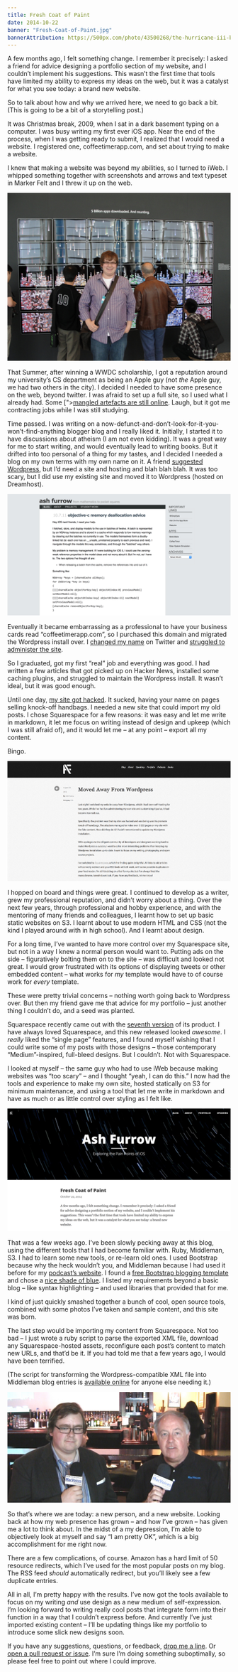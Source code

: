 ```yaml
---
title: Fresh Coat of Paint
date: 2014-10-22
banner: "Fresh-Coat-of-Paint.jpg"
bannerAttribution: https://500px.com/photo/43500268/the-hurricane-iii-by-ash-furrow
---
```


A few months ago, I felt something change. I remember it precisely: I asked a friend for advice designing a portfolio section of my website, and I couldn’t implement his suggestions. This wasn’t the first time that tools have limited my ability to express my ideas on the web, but it was a catalyst for what you see today: a brand new website.

So to talk about how and why we arrived here, we need to go back a bit. (This is going to be a bit of a storytelling post.)

It was Christmas break, 2009, when I sat in a dark basement typing on a computer. I was busy writing my first ever iOS app. Near the end of the process, when I was getting ready to submit, I realized that I would need a website. I registered one, coffeetimerapp.com, and set about trying to make a website.

I knew that making a website was beyond my abilities, so I turned to iWeb. I whipped something together with screenshots and arrows and text typeset in Marker Felt and I threw it up on the web.

![](wwdc2010.jpg)

That Summer, after winning a WWDC scholarship, I got a reputation around my university’s CS department as being an Apple guy (not _the_ Apple guy, we had two others in the city). I decided I needed to have some presence on the web, beyond twitter. I was afraid to set up a full site, so I used what I already had. Some [">[mangled artefacts are still online](http://web.archive.org/web/20101118104908/http://coffeetimerapp.com/CoffeeTimer/Ash_Furrow.html). Laugh, but it got me contracting jobs while I was still studying.

Time passed. I was writing on a now-defunct-and-don’t-look-for-it-you-won’t-find-anything blogger blog and I really liked it. Initially, I started it to have discussions about atheism (I am not even kidding). It was a great way for me to start writing, and would eventually lead to writing books. But it drifted into too personal of a thing for my tastes, and I decided I needed a blog on my own terms with my own name on it. A friend [suggested Wordpress](/blog/professional-site), but I’d need a site and hosting and blah blah blah. It was too scary, but I did use my existing site and moved it to Wordpress (hosted on Dreamhost).

![](wordpress.png)

Eventually it became embarrassing as a professional to have your business cards read “coffeetimerapp.com”, so I purchased this domain and migrated the Wordpress install over. I [changed my name](/blog/twitter-name-change) on Twitter and [struggled to administer the site](/blog/site-change).

So I graduated, got my first “real” job and everything was good. I had written a few articles that got picked up on Hacker News, installed some caching plugins, and struggled to maintain the Wordpress install. It wasn’t ideal, but it was good enough.

Until one day, [my site got hacked](/blog/moved-away-from-wordpress). It sucked, having your name on pages selling knock-off handbags. I needed a new site that could import my old posts. I chose Squarespace for a few reasons: it was easy and let me write in markdown, it let me focus on writing instead of design and upkeep (which I was still afraid of), and it would let me – at any point – export all my content.

Bingo.

![](squarespace.png)

I hopped on board and things were great. I continued to develop as a writer, grew my professional reputation, and didn’t worry about a thing. Over the next few years, through professional and hobby experience, and with the mentoring of many friends and colleagues, I learnt how to set up basic static websites on S3. I learnt about to use modern HTML and CSS (not the kind I played around with in high school). And I learnt about design.

For a long time, I’ve wanted to have more control over my Squarespace site, but not in a way I knew a normal person would want to. Putting ads on the side – figuratively bolting them on to the site – was difficult and looked not great. I would grow frustrated with its options of displaying tweets or other embedded content – what works for _my_ template would have to of course work for _every_ template.

These were pretty trivial concerns – nothing worth going back to Wordpress over. But then my friend gave me that advice for my portfolio – just another thing I couldn’t do, and a seed was planted.

Squarespace recently came out with the [seventh version](http://www.squarespace.com/seven/) of its product. I have always loved Squarespace, and this new released looked _awesome_. I _really_ liked the “single page” features, and I found myself wishing that I could write some of my posts with those designs – those contemporary “Medium”-inspired, full-bleed designs. But I couldn’t. Not with Squarespace.

I looked at myself – the same guy who had to use iWeb because making websites was “too scary” – and I thought “yeah, I can do this.” I now had the tools and experience to make my own site, hosted statically on S3 for minimum maintenance, and using a tool that let me write in markdown and have as much or as little control over styling as I felt like.

![](middleman.png)

That was a few weeks ago. I’ve been slowly pecking away at this blog, using the different tools that I had become familiar with. Ruby, Middleman, S3. I had to learn some new tools, or re-learn old ones. I used Bootstrap because why the heck wouldn’t you, and Middleman because I had used it before for my [podcast’s website](http://notificationcenter.tv). I found a [free Bootstrap blogging template](http://startbootstrap.com/template-overviews/clean-blog/) and chose a [nice shade of blue](http://www.colourlovers.com/color/398CCC/Walton). I listed my requirements beyond a basic blog – like syntax highlighting – and used libraries that provided that for me.

I kind of just quickly smashed together a bunch of cool, open source tools, combined with some photos I’ve taken and sample content, and this site was born.

The last step would be importing my content from Squarespace. Not too bad – I just wrote a ruby script to parse the exported XML file, download any Squarespace-hosted assets, reconfigure each post’s content to match new URLs, and that’d be it. If you had told me that a few years ago, I would have been terrified.

(The script for transforming the Wordpress-compatible XML file into Middleman blog entries is [available online](https://gist.github.com/AshFurrow/ea1e354fba72bb4cc533) for anyone else needing it.)

![](macvoices.jpg)

So that’s where we are today: a new person, and a new website. Looking back at how my web presence has grown – and how I’ve grown – has given me a lot to think about. In the midst of a my depression, I’m able to objectively look at myself and say “I am pretty OK”, which is a big accomplishment for me right now.

There are a few complications, of course. Amazon has a hard limit of 50 resource redirects, which I’ve used for the most popular posts on my blog. The RSS feed _should_ automatically redirect, but you’ll likely see a few duplicate entries.

All in all, I’m pretty happy with the results. I’ve now got the tools available to focus on my writing _and_ use design as a new medium of self-expression. I’m looking forward to writing really cool posts that integrate form into their function in a way that I couldn’t express before. And currently I’ve just imported existing content – I’ll be updating things like my portfolio to introduce some slick new designs soon.

If you have any suggestions, questions, or feedback, [drop me a line](http://twitter.com/ashfurrow). Or [open a pull request or issue](https://github.com/AshFurrow/blog). I’m sure I’m doing something suboptimally, so please feel free to point out where I could improve.
